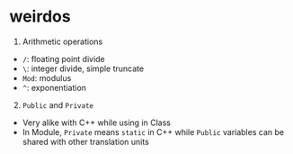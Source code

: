 [//]: # (#vb #visual basic)

# weirdos
1. Arithmetic operations
- `/`: floating point divide
- `\`: integer divide, simple truncate
- `Mod`: modulus
- `^`: exponentiation

2. `Public` and `Private`
- Very alike with C++ while using in Class
- In Module, `Private` means `static` in C++ while `Public` variables can be shared with other translation units
